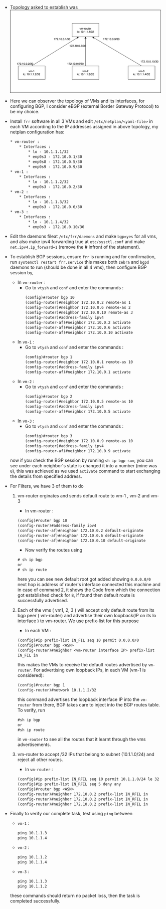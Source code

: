 * Topology asked to establish was
    ![alt text](https://github.com/alwaysiamkk/Internship/blob/main/Week3.png "BGP Network Topology")

* Here we can observer the topology of VMs and its interfaces, for configuring BGP, I consider eBGP (external Border Gateway Protocol) to be my choice.

* Install `frr` software in all 3 VMs and edit `/etc/netplan/<yaml-file>` in each VM according to the IP addresses assigned in above topology, my netplan configuration has:
    ```
    * vm-router :
        * Interfaces : 
            * lo - 10.1.1.1/32
            * enp0s3 - 172.10.0.1/30
            * enp0s8 - 172.10.0.5/30
            * enp0s9 - 172.10.0.9/30    
    * vm-1 : 
        * Interfaces :
            * lo - 10.1.1.2/32
            * enp0s3 - 172.10.0.2/30
    * vm-2 : 
        * Interfaces :
            * lo - 10.1.1.3/32
            * enp0s3 - 172.10.0.6/30
    * vm-3 : 
        * Interfaces :
            * lo - 10.1.1.4/32
            * enp0s3 - 172.10.0.10/30
    ```

* Edit the daemons fileat `/etc/frr/daemons` and make `bgp=yes` for all vms, and also make ipv4 forwarding true at `etc/sysctl.conf` and make `net.ipv4.ip_forward=1` (remove the # infront of the statement).

* To establish BGP sessions, ensure `frr` is running and for confirmation, run `systemctl restart frr.service` this makes both `zebra` and `bgpd` daemons to run (should be done in all 4 vms), then configure BGP session by,
    * In `vm-router` :
        * Go to `vtysh` and `conf` and enter the commands :
            ```
            (config)#router bgp 10
            (config-router)#neighbor 172.10.0.2 remote-as 1
            (config-router)#neighbor 172.10.0.6 remote-as 2
            (config-router)#neighbor 172.10.0.10 remote-as 3
            (config-router)#address-family ipv4
            (config-router-af)#neighbor 172.10.0.2 activate
            (config-router-af)#neighbor 172.10.0.6 activate
            (config-router-af)#neighbor 172.10.0.10 activate
            ```
    * In `vm-1` :
        * Go to `vtysh` and `conf` and enter the commands :
            ```
            (config)#router bgp 1
            (config-router)#neighbor 172.10.0.1 remote-as 10
            (config-router)#address-family ipv4
            (config-router-af)#neighbor 172.10.0.1 activate
            ```
    * In `vm-2` :
        * Go to `vtysh` and `conf` and enter the commands :
            ```
            (config)#router bgp 2
            (config-router)#neighbor 172.10.0.5 remote-as 10
            (config-router)#address-family ipv4
            (config-router-af)#neighbor 172.10.0.5 activate
            ```
    * In `vm-3` :
        * Go to `vtysh` and `conf` and enter the commands :
            ```
            (config)#router bgp 3
            (config-router)#neighbor 172.10.0.9 remote-as 10
            (config-router)#address-family ipv4
            (config-router-af)#neighbor 172.10.0.9 activate
            ```
    now if you check the BGP session by running `sh ip bgp sum`, you can see under each neighbor's state is changed it into a number (mine was `0`), this was achieved as we used `activate` command to start exchanging the details from specified address.

* For Filters, we have 3 of them to do
    1. vm-router orginates and sends default route to vm-1 , vm-2 and vm-3
        * In vm-router :
        ```
        (config)#router bgp 10
        (config-router)#address-family ipv4
        (config-router-af)#neighbor 172.10.0.2 default-originate
        (config-router-af)#neighbor 172.10.0.6 default-originate
        (config-router-af)#neighbor 172.10.0.10 default-originate
        ```
        * Now verify the routes using
        ```
        # sh ip bgp
        or
        # sh ip route
        ```
        here you can see new default root got added showing `0.0.0.0/0` next hop is address of router's interface connected this machine and in case of command 2, it shows the Code from which the connection got established check for `B`, if found then default route is successfully advertised.
    
    2. Each of the vms ( vm1, 2, 3 ) will accept only default route from its bgp peer ( vm-router) and advertise their own loopback(IP on its lo interface ) to vm-router. 
        We use prefix-list for this purpose
        * In each VM :
        ```
        (config)#ip prefix-list IN_FIL seq 10 permit 0.0.0.0/0
        (config)#router bgp <ASN>
        (config-router)#neighbor <vm-router interface IP> prefix-list IN_FIL in
        ```
        this makes the VMs to receive the default routes advertised by `vm-router`. For advertising own loopback IPs, in each VM (vm-1 is considered):
        ```
        (config)#router bgp 1
        (config-router)#network 10.1.1.2/32 
        ```
        this command advertises the loopback interface IP into the `vm-router` from there, BGP takes care to inject into the BGP routes table. To verify, run
        ```
        #sh ip bgp
        or
        #sh ip route
        ```
        in `vm-router` to see all the routes that it learnt through the vms advertisements.
    
    3. vm-router to accept /32 IPs that belong to subnet (10.1.1.0/24) and reject all other routes.
        * In `vm-router` :
        ```
        (config)#ip prefix-list IN_RFIL seq 10 permit 10.1.1.0/24 le 32
        (config)#ip prefix-list IN_RFIL seq 5 deny any
        (config)#router bgp <ASN>
        (config-router)#neighbor 172.10.0.2 prefix-list IN_RFIL in
        (config-router)#neighbor 172.10.0.2 prefix-list IN_RFIL in
        (config-router)#neighbor 172.10.0.2 prefix-list IN_RFIL in
        ```

* Finally to verify our complete task, test using `ping` between
    * `vm-1` : 
        ```
        ping 10.1.1.3
        ping 10.1.1.4
        ```
    * `vm-2` : 
        ```
        ping 10.1.1.2
        ping 10.1.1.4
        ```
    * `vm-3` : 
        ```
        ping 10.1.1.3
        ping 10.1.1.2
        ```
    these commands should return no packet loss, then the task is completed successfully.